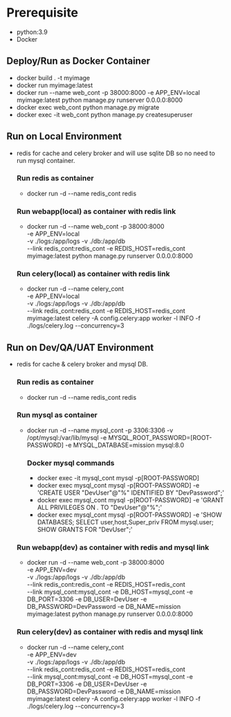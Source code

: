 # Prerequisite

- python:3.9
- Docker

## Deploy/Run as Docker Container

- docker build . -t myimage
- docker run myimage:latest
- docker run --name web_cont -p 38000:8000 -e APP_ENV=local myimage:latest python manage.py runserver 0.0.0.0:8000
- docker exec web_cont python manage.py migrate
- docker exec -it web_cont python manage.py createsuperuser

## Run on Local Environment

- redis for cache and celery broker and will use sqlite DB so no need to run mysql container.

    ### Run redis as container
    - docker run -d --name redis_cont redis

    ### Run webapp(local) as container with redis link
    - docker run -d --name web_cont -p 38000:8000  
        -e APP_ENV=local  
        -v ./logs:/app/logs -v ./db:/app/db  
        --link redis_cont:redis_cont -e REDIS_HOST=redis_cont  
        myimage:latest python manage.py runserver 0.0.0.0:8000 

    ### Run celery(local) as container with redis link
    - docker run -d --name celery_cont  
        -e APP_ENV=local  
        -v ./logs:/app/logs -v ./db:/app/db  
        --link redis_cont:redis_cont -e REDIS_HOST=redis_cont  
        myimage:latest celery -A config.celery:app worker -l INFO -f ./logs/celery.log --concurrency=3

## Run on Dev/QA/UAT Environment

- redis for cache & celery broker and mysql DB.

    ### Run redis as container
    - docker run -d --name redis_cont redis

    ### Run mysql as container
    - docker run -d --name mysql_cont -p 3306:3306 -v /opt/mysql:/var/lib/mysql -e MYSQL_ROOT_PASSWORD=[ROOT-PASSWORD] -e MYSQL_DATABASE=mission mysql:8.0

        ### Docker mysql commands
        - docker exec -it mysql_cont mysql -p[ROOT-PASSWORD]
        - docker exec mysql_cont mysql -p[ROOT-PASSWORD] -e 'CREATE USER "DevUser"@"%" IDENTIFIED BY "DevPassword";'
        - docker exec mysql_cont mysql -p[ROOT-PASSWORD] -e 'GRANT ALL PRIVILEGES ON *.* TO "DevUser"@"%";'
        - docker exec mysql_cont mysql -p[ROOT-PASSWORD] -e 'SHOW DATABASES; SELECT user,host,Super_priv FROM mysql.user; SHOW GRANTS FOR "DevUser";'

    ### Run webapp(dev) as container with redis and mysql link
    - docker run -d --name web_cont -p 38000:8000  
        -e APP_ENV=dev  
        -v ./logs:/app/logs -v ./db:/app/db  
        --link redis_cont:redis_cont -e REDIS_HOST=redis_cont  
        --link mysql_cont:mysql_cont -e DB_HOST=mysql_cont -e DB_PORT=3306 -e DB_USER=DevUser -e DB_PASSWORD=DevPassword -e DB_NAME=mission  
        myimage:latest python manage.py runserver 0.0.0.0:8000

    ### Run celery(dev) as container with redis and mysql link
    - docker run -d --name celery_cont  
        -e APP_ENV=dev  
        -v ./logs:/app/logs -v ./db:/app/db  
        --link redis_cont:redis_cont -e REDIS_HOST=redis_cont  
        --link mysql_cont:mysql_cont -e DB_HOST=mysql_cont -e DB_PORT=3306 -e DB_USER=DevUser -e DB_PASSWORD=DevPassword -e DB_NAME=mission  
        myimage:latest celery -A config.celery:app worker -l INFO -f ./logs/celery.log --concurrency=3
